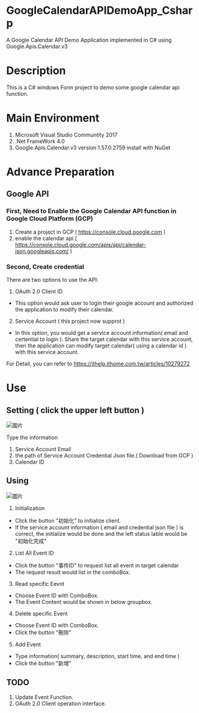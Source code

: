 # GoogleCalendarAPIDemoApp_Csharp
A Google Calendar API Demo Application implemented in C# using Google.Apis.Calendar.v3

# Description
This is a C# windows Form project to demo some google calendar api function.

# Main Environment
1. Microsoft Visual Studio Communtity 2017
2. .Net FrameWork 4.0
3. Google.Apis.Calendar.v3  version 1.57.0.2759 install with NuGet

# Advance Preparation
## Google API
### First, Need to Enable the Google Calendar API function in Google Cloud Platform (GCP)
1. Create a project in GCP ( https://console.cloud.google.com )
2. enable the calendar api ( https://console.cloud.google.com/apis/api/calendar-json.googleapis.com/ )
### Second, Create credential
There are two options to use the API:
1. OAuth 2.0 Client ID 
  - This option would ask user to login their google account and authorized the application to modify their calendar.
  
2. Service Account ( this project now supprot )
  - In this option, you would get a service account information( email and certential to login ).
    Share the target calendar with this service account, then the application can modify target calendar( using a calendar id ) with this service account.
    
For Detail, you can refer to https://ithelp.ithome.com.tw/articles/10279272

# Use
## Setting ( click the upper left button )
![圖片](https://user-images.githubusercontent.com/48701080/212818164-dd7191be-202f-4100-b8fa-43bda16b40d3.png)

Type the information 
1. Service Account Email
2. the path of Service Account Credential Json file.( Download from GCP )
3. Calendar ID

## Using
![圖片](https://user-images.githubusercontent.com/48701080/212818560-446ba520-b0db-45d3-896d-109757139316.png)
1. Initialization
- Click the button "初始化" to initialize client.
- If the service account information ( email and credential json file ) is correct, the initialize would be done and the left status lable would be "初始化完成"

2. List All Event ID
- Click the button "事件ID" to request list all event in target calendar
- The request result would list in the comboBox.

3. Read specific Eevnt
- Choose Event ID with ComboBox.
- The Event Content would be shown in below groupbox.

4. Delete specific Event
- Choose Event ID with ComboBox.
- Click the button "刪除"

5. Add Event
- Type information( summary, description, start time, and end time )
- Click the button "新增"

## TODO
1. Update Event Function.
2. OAuth 2.0 Client operation interface.
